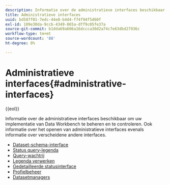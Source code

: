 ```yaml
---
description: Informatie over de administratieve interfaces beschikbaar om uw implementatie van Data Workbench te beheren en te controleren. Ook informatie over het openen van administratieve interfaces evenals informatie over verscheidene andere interfaces.
title: Administratieve interfaces
uuid: bd587f01-7edc-44e8-b4d4-f74f94f5d60f
exl-id: 109e30da-9ccb-4349-865a-dff9c05fe37a
source-git-commit: b1dda69a606a16dccca30d2a74c7e63dbd27936c
workflow-type: tm+mt
source-wordcount: '88'
ht-degree: 0%

---
```


# Administratieve interfaces{#administrative-interfaces}

{{eol}}

Informatie over de administratieve interfaces beschikbaar om uw implementatie van Data Workbench te beheren en te controleren. Ook informatie over het openen van administratieve interfaces evenals informatie over verscheidene andere interfaces.

* [Dataset-schema-interface](c-dtst-sch-intrf.md)
* [Status query-legenda](c-query-stat-lgnd.md)
* [Query-wachtrij](c-query-que/c-query-que.md)
* [Legenda verwerken](c-pro-lgd.md)
* [Gedetailleerde statusinterface](c-det-stat-interf.md)
* [Profielbeheer](https://experienceleague.adobe.com/docs/data-workbench/using/client/ui-analysis-features/cstm-prof-files-mgrs/c-new-prof-mgrs.html)
* [Datasetmanagers](c-dataset-mgrs/c-dataset-mgrs.md)
